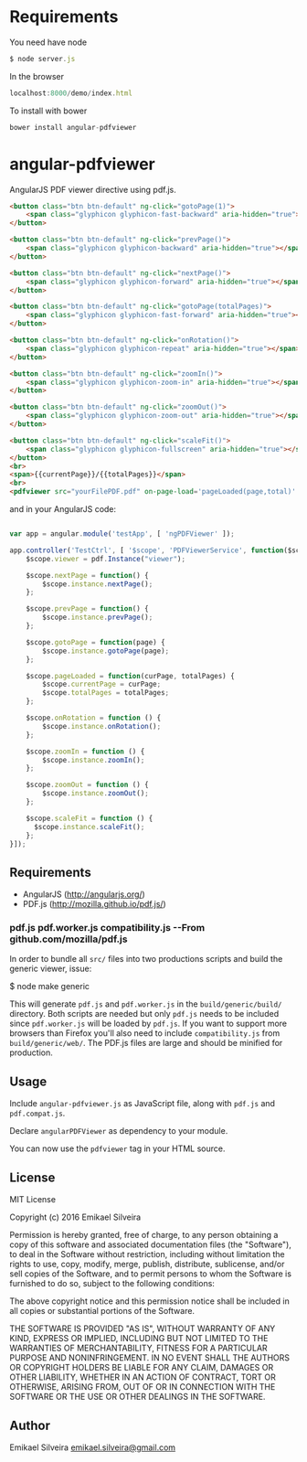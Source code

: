# Requirements

You need have node
``` js
$ node server.js 
```

In the browser
``` js
localhost:8000/demo/index.html
```

To install with bower
``` js
bower install angular-pdfviewer
```

# angular-pdfviewer

AngularJS PDF viewer directive using pdf.js.

``` html
<button class="btn btn-default" ng-click="gotoPage(1)">
    <span class="glyphicon glyphicon-fast-backward" aria-hidden="true"></span>
</button>

<button class="btn btn-default" ng-click="prevPage()">
    <span class="glyphicon glyphicon-backward" aria-hidden="true"></span>
</button>

<button class="btn btn-default" ng-click="nextPage()">
    <span class="glyphicon glyphicon-forward" aria-hidden="true"></span>
</button>

<button class="btn btn-default" ng-click="gotoPage(totalPages)">
    <span class="glyphicon glyphicon-fast-forward" aria-hidden="true"></span>
</button>

<button class="btn btn-default" ng-click="onRotation()">
    <span class="glyphicon glyphicon-repeat" aria-hidden="true"></span>
</button>

<button class="btn btn-default" ng-click="zoomIn()">
    <span class="glyphicon glyphicon-zoom-in" aria-hidden="true"></span>
</button>

<button class="btn btn-default" ng-click="zoomOut()">
    <span class="glyphicon glyphicon-zoom-out" aria-hidden="true"></span>
</button>

<button class="btn btn-default" ng-click="scaleFit()">
    <span class="glyphicon glyphicon-fullscreen" aria-hidden="true"></span>
</button>
<br>
<span>{{currentPage}}/{{totalPages}}</span>
<br>
<pdfviewer src="yourFilePDF.pdf" on-page-load='pageLoaded(page,total)' id="viewer"></pdfviewer>
```

and in your AngularJS code:

``` js

var app = angular.module('testApp', [ 'ngPDFViewer' ]);

app.controller('TestCtrl', [ '$scope', 'PDFViewerService', function($scope, pdf) {
	$scope.viewer = pdf.Instance("viewer");

	$scope.nextPage = function() {
    	$scope.instance.nextPage();
    };

    $scope.prevPage = function() {
        $scope.instance.prevPage();
    };

    $scope.gotoPage = function(page) {
        $scope.instance.gotoPage(page);
    };

    $scope.pageLoaded = function(curPage, totalPages) {
        $scope.currentPage = curPage;
        $scope.totalPages = totalPages;
    };

    $scope.onRotation = function () {
        $scope.instance.onRotation();
    };

    $scope.zoomIn = function () {
        $scope.instance.zoomIn();
    };

    $scope.zoomOut = function () {
        $scope.instance.zoomOut();
    };

    $scope.scaleFit = function () {
      $scope.instance.scaleFit();
    };
}]);
```

## Requirements

* AngularJS (http://angularjs.org/)
* PDF.js (http://mozilla.github.io/pdf.js/)

### pdf.js pdf.worker.js compatibility.js  --From github.com/mozilla/pdf.js
  In order to bundle all `src/` files into two productions scripts and build the generic
  viewer, issue:

  $ node make generic

  This will generate `pdf.js` and `pdf.worker.js` in the `build/generic/build/` directory.
  Both scripts are needed but only `pdf.js` needs to be included since `pdf.worker.js` will
  be loaded by `pdf.js`. If you want to support more browsers than Firefox you'll also need
  to include `compatibility.js` from `build/generic/web/`. The PDF.js files are large and
  should be minified for production.

## Usage

Include `angular-pdfviewer.js` as JavaScript file, along with `pdf.js` and `pdf.compat.js`.

Declare `angularPDFViewer` as dependency to your module.

You can now use the `pdfviewer` tag in your HTML source.

## License

MIT License

Copyright (c) 2016 Emikael Silveira

Permission is hereby granted, free of charge, to any person obtaining a copy of this software and associated documentation files (the "Software"), to deal in the Software without restriction, including without limitation the rights to use, copy, modify, merge, publish, distribute, sublicense, and/or sell copies of the Software, and to permit persons to whom the Software is furnished to do so, subject to the following conditions:

The above copyright notice and this permission notice shall be included in all copies or substantial portions of the Software.

THE SOFTWARE IS PROVIDED "AS IS", WITHOUT WARRANTY OF ANY KIND, EXPRESS OR IMPLIED, INCLUDING BUT NOT LIMITED TO THE WARRANTIES OF MERCHANTABILITY, FITNESS FOR A PARTICULAR PURPOSE AND NONINFRINGEMENT. IN NO EVENT SHALL THE AUTHORS OR COPYRIGHT HOLDERS BE LIABLE FOR ANY CLAIM, DAMAGES OR OTHER LIABILITY, WHETHER IN AN ACTION OF CONTRACT, TORT OR OTHERWISE, ARISING FROM, OUT OF OR IN CONNECTION WITH THE SOFTWARE OR THE USE OR OTHER DEALINGS IN THE SOFTWARE.

## Author
Emikael Silveira <emikael.silveira@gmail.com>
